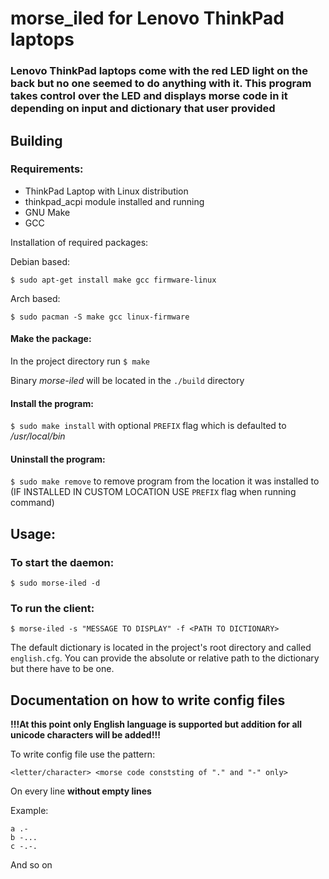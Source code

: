 # morse_iled for Lenovo ThinkPad laptops

### Lenovo ThinkPad laptops come with the red LED light on the back but no one seemed to do anything with it. This program takes control over the LED and displays  morse code in it depending on input and dictionary that user provided

## Building

### Requirements:

* ThinkPad Laptop with Linux distribution
* thinkpad_acpi module installed and running
* GNU Make
* GCC

Installation of required packages:

Debian based:

`$ sudo apt-get install make gcc firmware-linux`

Arch based:

`$ sudo pacman -S make gcc linux-firmware`

#### Make the package:

In the project directory run `$ make`

Binary *morse-iled* will be located in the `./build` directory

#### Install the program:

`$ sudo make install` with optional `PREFIX` flag which is defaulted to */usr/local/bin*

#### Uninstall the program:

`$ sudo make remove` to remove program from the location it was installed to (IF INSTALLED IN CUSTOM LOCATION USE `PREFIX` flag when running command)

## Usage:

### To start the daemon:

`$ sudo morse-iled -d`

### To run the client:

`$ morse-iled -s "MESSAGE TO DISPLAY" -f <PATH TO DICTIONARY>`

The default dictionary is located in the project's root directory and called `english.cfg`. You can provide the absolute or relative path to the dictionary but there have to be one.

## Documentation on how to write config files

**!!!At this point only English language is supported but addition for all unicode characters will be added!!!**

To write config file use the pattern:

`<letter/character> <morse code conststing of "." and "-" only>`

On every line **without empty lines**

Example:

```
a .-
b -...
c -.-.
```

And so on
